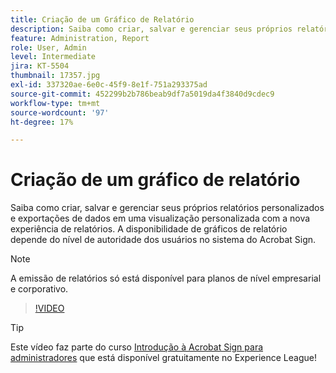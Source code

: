 ```yaml
---
title: Criação de um Gráfico de Relatório
description: Saiba como criar, salvar e gerenciar seus próprios relatórios personalizados e exportações de dados
feature: Administration, Report
role: User, Admin
level: Intermediate
jira: KT-5504
thumbnail: 17357.jpg
exl-id: 337320ae-6e0c-45f9-8e1f-751a293375ad
source-git-commit: 452299b2b786beab9df7a5019da4f3840d9cdec9
workflow-type: tm+mt
source-wordcount: '97'
ht-degree: 17%

---
```


# Criação de um gráfico de relatório

Saiba como criar, salvar e gerenciar seus próprios relatórios personalizados e exportações de dados em uma visualização personalizada com a nova experiência de relatórios. A disponibilidade de gráficos de relatório depende do nível de autoridade dos usuários no sistema do Acrobat Sign.

>[!NOTE]
>
>A emissão de relatórios só está disponível para planos de nível empresarial e corporativo.

>[!VIDEO](https://video.tv.adobe.com/v/33812?quality=12&learn=on&hidetitle=true)

>[!TIP]
>
>Este vídeo faz parte do curso [Introdução à Acrobat Sign para administradores](https://experienceleague.adobe.com/?recommended=Sign-A-1-2020.2) que está disponível gratuitamente no Experience League!
